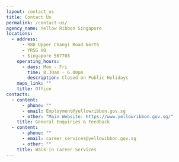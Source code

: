 ```yaml
---
layout: contact_us
title: Contact Us
permalink: /contact-us/
agency_name: Yellow Ribbon Singapore
locations:
  - address:
      - 980 Upper Changi Road North
      - YRSG HQ
      - Singapore 507708
    operating_hours:
      - days: Mon - Fri
        time: 8.30am - 6.00pm
        description: Closed on Public Holidays
    maps_link: ""
    title: Office
contacts:
  - content:
      - phone: ""
      - email: Employment@yellowribbon.gov.sg
      - other: "Main Website: https://www.yellowribbon.gov.sg/"
    title: General Enquiries & Feedback
  - content:
      - phone: ""
      - email: career_services@yellowibbon.gov.sg
      - other: ""
    title: Walk-in Career Services
---
```

